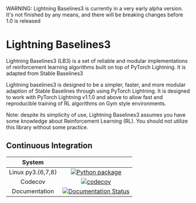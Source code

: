 WARNING: Lightning Baselines3 is currently in a very early alpha version. It's not finished by any means, and there will be breaking changes before 1.0 is released
# Lightning Baselines3

Lightning Baselines3 (LB3) is a set of reliable and modular implementations of reinforcement learning algorithms built on top of PyTorch Lightning. It is adapted from Stable Baselines3

Lightning baselines3 is designed to be a simpler, faster, and more modular adaption of Stable Baselines through using PyTorch Lightning. It is designed to work with PyTorch Lightning v1.1.0 and above to allow fast and reproducible training of RL algorithms on Gym style environments.

Note: despite its simplicity of use, Lightning Baselines3 assumes you have some knowledge about Reinforcement Learning (RL). You should not utilize this library without some practice.

## Continuous Integration
<center>

| System | |
| :---: | :---: |
| Linux py3.{6,7,8} | [![Python package](https://github.com/HenryJia/lightning-baselines3/workflows/Python%20package/badge.svg?branch=master&event=push)](https://github.com/HenryJia/lightning-baselines3/actions?query=workflow%3A%22Python+package%22) |
| Codecov | [![codecov](https://codecov.io/gh/HenryJia/lightning-baselines3/branch/master/graph/badge.svg?token=JOO3V1FVP4)](https://codecov.io/gh/HenryJia/lightning-baselines3) |
| Documentation | [![Documentation Status](https://readthedocs.org/projects/lightning-baselines3/badge/?version=latest)](https://lightning-baselines3.readthedocs.io/en/latest/?badge=latest) |

